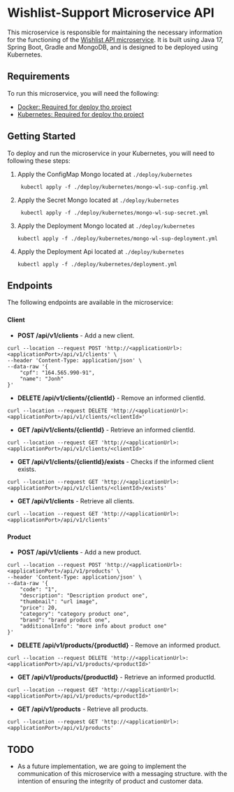 # Wishlist-Support Microservice API
This microservice is responsible for maintaining the necessary information for the functioning of the [Wishlist API microservice](https://github.com/raytotti/wishlist). It is built using Java 17, Spring Boot, Gradle and MongoDB, and is designed to be deployed using Kubernetes.

## Requirements

To run this microservice, you will need the following:

* [Docker: Required for deploy tho project](https://www.docker.com/)
* [Kubernetes: Required for deploy tho project](https://kubernetes.io/)

## Getting Started
To deploy and run the microservice in your Kubernetes, you will need to following these steps:

1. Apply the ConfigMap Mongo located at `./deploy/kubernetes`
    ```shell
     kubectl apply -f ./deploy/kubernetes/mongo-wl-sup-config.yml
   ```
2. Apply the Secret Mongo located at `./deploy/kubernetes`
    ```shell
     kubectl apply -f ./deploy/kubernetes/mongo-wl-sup-secret.yml
   ```
3. Apply the Deployment Mongo located at `./deploy/kubernetes`
    ```shell
   kubectl apply -f ./deploy/kubernetes/mongo-wl-sup-deployment.yml
   ```
4. Apply the Deployment Api located at `./deploy/kubernetes`
   ```shell
   kubectl apply -f ./deploy/kubernetes/deployment.yml
   ```
   
## Endpoints
The following endpoints are available in the microservice:

###
#### Client
* **POST /api/v1/clients** - Add a new client.
```shell
curl --location --request POST 'http://<applicationUrl>:<applicationPort>/api/v1/clients' \
--header 'Content-Type: application/json' \
--data-raw '{
    "cpf": "164.565.990-91",
    "name": "Jonh"
}'
```
* **DELETE /api/v1/clients/{clientId}** - Remove an informed clientId.
```shell
curl --location --request DELETE 'http://<applicationUrl>:<applicationPort>/api/v1/clients/<clientId>'
```
* **GET /api/v1/clients/{clientId}** - Retrieve an informed clientId.
```shell
curl --location --request GET 'http://<applicationUrl>:<applicationPort>/api/v1/clients/<clientId>'
```
* **GET /api/v1/clients/{clientId}/exists** - Checks if the informed client exists.
```shell
curl --location --request GET 'http://<applicationUrl>:<applicationPort>/api/v1/clients/<clientId>/exists'
```
* **GET /api/v1/clients** - Retrieve all clients.
```shell
curl --location --request GET 'http://<applicationUrl>:<applicationPort>/api/v1/clients'
```

###
#### Product
* **POST /api/v1/clients** - Add a new product.
```shell
curl --location --request POST 'http://<applicationUrl>:<applicationPort>/api/v1/products' \
--header 'Content-Type: application/json' \
--data-raw '{
    "code": "1",
    "description": "Description product one",
    "thumbnail": "url image",
    "price": 20,
    "category": "category product one",
    "brand": "brand product one",
    "additionalInfo": "more info about product one"
}'
```
* **DELETE /api/v1/products/{productId}** - Remove an informed product.
```shell
curl --location --request DELETE 'http://<applicationUrl>:<applicationPort>/api/v1/products/<productId>'
```
* **GET /api/v1/products/{productId}** - Retrieve an informed productId.
```shell
curl --location --request GET 'http://<applicationUrl>:<applicationPort>/api/v1/products/<productId>'
```
* **GET /api/v1/products** - Retrieve all products.
```shell
curl --location --request GET 'http://<applicationUrl>:<applicationPort>/api/v1/products'
```

## TODO
* As a future implementation, we are going to implement the communication of this microservice with a messaging structure. with the intention of ensuring the integrity of product and customer data.
